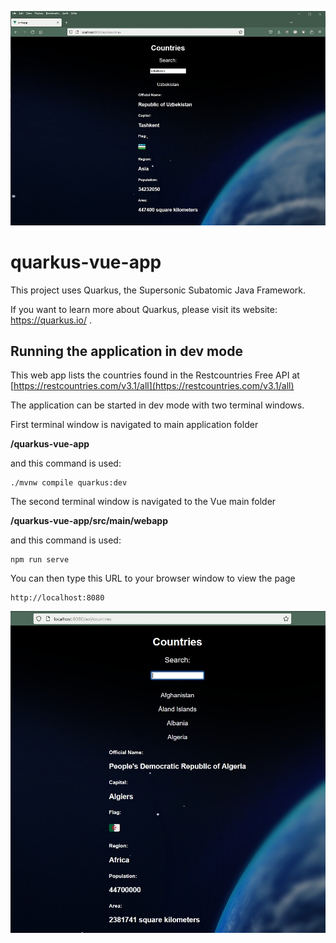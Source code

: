 ![Screenshot](UI_QuarkusVueApp5.jpg)


# quarkus-vue-app

This project uses Quarkus, the Supersonic Subatomic Java Framework.

If you want to learn more about Quarkus, please visit its website: https://quarkus.io/ .

## Running the application in dev mode

This web app lists the countries found in the Restcountries Free API at [https://restcountries.com/v3.1/all](https://restcountries.com/v3.1/all)

The application can be started in dev mode with two terminal windows.

First terminal window is navigated to main application folder 

**/quarkus-vue-app**

and this command is used:
```shell script
./mvnw compile quarkus:dev
```
The second terminal window is navigated to the Vue main folder 

**/quarkus-vue-app/src/main/webapp**

and this command is used:
```shell script
npm run serve
```

You can then type this URL to your browser window to view the page
```shell script
http://localhost:8080
```

![Screenshot](UI_QuarkusVueApp4.jpg)
